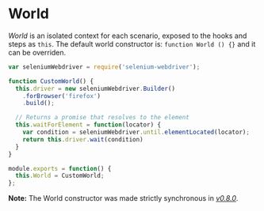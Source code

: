 # World

*World* is an isolated context for each scenario, exposed to the hooks and steps as `this`.
The default world constructor is: `function World () {}` and it can be overriden.

```javascript
var seleniumWebdriver = require('selenium-webdriver');

function CustomWorld() {
  this.driver = new seleniumWebdriver.Builder()
    .forBrowser('firefox')
    .build();

  // Returns a promise that resolves to the element
  this.waitForElement = function(locator) {
    var condition = seleniumWebdriver.until.elementLocated(locator);
    return this.driver.wait(condition)
  }
}

module.exports = function() {
  this.World = CustomWorld;
};
```

**Note:** The World constructor was made strictly synchronous in *[v0.8.0](https://github.com/cucumber/cucumber-js/releases/tag/v0.8.0)*.
